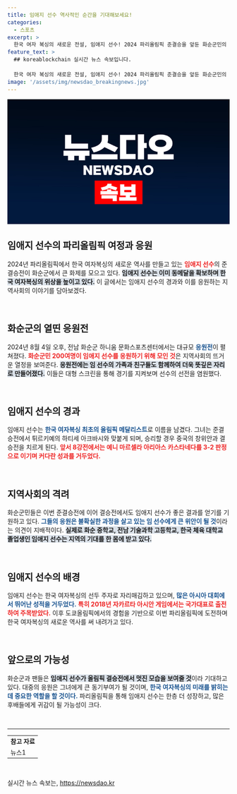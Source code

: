 ```yaml
---
title: 임애지 선수 역사적인 순간을 기대해보세요!
categories:
  - 스포츠
excerpt: >
  한국 여자 복싱의 새로운 전설, 임애지 선수! 2024 파리올림픽 준결승을 앞둔 화순군민의 열띤 응원이 그를 기다립니다. 동메달을 넘어 역사의 주인공이 될 수 있을지, 그의 도전에 함께하세요!
feature_text: >
  ## koreablockchain 실시간 뉴스 속보입니다.

  한국 여자 복싱의 새로운 전설, 임애지 선수! 2024 파리올림픽 준결승을 앞둔 화순군민의 열띤 응원이 그를 기다립니다. 동메달을 넘어 역사의 주인공이 될 수 있을지, 그의 도전에 함께하세요!
image: '/assets/img/newsdao_breakingnews.jpg'
---
```


<p><img src="/assets/img/newsdao_breakingnews.jpg" alt="koreablockchain 속보" /></p>

<h2 data-ke-size="size26">임애지 선수의 파리올림픽 여정과 응원</h2>

<p data-ke-size="size16">2024년 파리올림픽에서 한국 여자복싱의 새로운 역사를 만들고 있는 <b><span style="color: #ee2323;">임애지 선수</span></b>의 준결승전이 화순군에서 큰 화제를 모으고 있다. <b><span style="background-color: #21538527;">임애지 선수는 이미 동메달을 확보하며 한국 여자복싱의 위상을 높이고 있다.</span></b> 이 글에서는 임애지 선수의 경과와 이를 응원하는 지역사회의 이야기를 담아보겠다.</p>

<p data-ke-size="size16">&nbsp;</p>

<h2 data-ke-size="size26">화순군의 열띤 응원전</h2>

<p data-ke-size="size16">2024년 8월 4일 오후, 전남 화순군 하니움 문화스포츠센터에서는 대규모 <b><span style="color: #1a5490;">응원전</span></b>이 펼쳐졌다. <b><span style="color: #ee2323;">화순군민 200여명이 임애지 선수를 응원하기 위해 모인 것</span></b>은 지역사회의 뜨거운 열정을 보여준다. <b><span style="background-color: #21538527;">응원전에는 임 선수의 가족과 친구들도 함께하여 더욱 뜻깊은 자리로 만들어졌다.</span></b> 이들은 대형 스크린을 통해 경기를 지켜보며 선수의 선전을 염원했다.</p>

<p data-ke-size="size16">&nbsp;</p>

<h2 data-ke-size="size26">임애지 선수의 경과</h2>

<p data-ke-size="size16">임애지 선수는 <b><span style="color: #1a5490;">한국 여자복싱 최초의 올림픽 메달리스트</span></b>로 이름을 남겼다. 그녀는 준결승전에서 튀르키예의 하티세 아크바시와 맞붙게 되며, 승리할 경우 중국의 창위안과 결승전을 치르게 된다. <b><span style="color: #ee2323;">앞서 8강전에서는 예니 마르셀라 아리아스 카스타네다를 3-2 판정으로 이기며 커다란 성과를 거두었다.</span></b> </p>

<p data-ke-size="size16">&nbsp;</p>

<h2 data-ke-size="size26">지역사회의 격려</h2>

<p data-ke-size="size16">화순군민들은 이번 준결승전에 이어 결승전에서도 임애지 선수가 좋은 결과를 얻기를 기원하고 있다. <b><span style="color: #1a5490;">그들의 응원은 불확실한 과정을 살고 있는 임 선수에게 큰 위안이 될 것</span></b>이라는 의견이 지배적이다. <b><span style="background-color: #21538527;">실제로 화순 중학교, 전남 기술과학 고등학교, 한국 체육 대학교 졸업생인 임애지 선수는 지역의 기대를 한 몸에 받고 있다.</span></b></p>

<p data-ke-size="size16">&nbsp;</p>

<h2 data-ke-size="size26">임애지 선수의 배경</h2>

<p data-ke-size="size16">임애지 선수는 한국 여자복싱의 선두 주자로 자리매김하고 있으며, <b><span style="color: #1a5490;">많은 아시아 대회에서 뛰어난 성적을 거두었다.</span></b> <b><span style="color: #ee2323;">특히 2018년 자카르타 아시안 게임에서는 국가대표로 출전하여 주목받았다.</span></b> 이후 도쿄올림픽에서의 경험을 기반으로 이번 파리올림픽에 도전하며 한국 여자복싱의 새로운 역사를 써 내려가고 있다.</p>

<p data-ke-size="size16">&nbsp;</p>

<h2 data-ke-size="size26">앞으로의 가능성</h2>

<p data-ke-size="size16">화순군과 팬들은 <b><span style="background-color: #21538527;">임애지 선수가 올림픽 결승전에서 멋진 모습을 보여줄 것</span></b>이라 기대하고 있다. 대중의 응원은 그녀에게 큰 동기부여가 될 것이며, <b><span style="color: #1a5490;">한국 여자복싱의 미래를 밝히는 데 중요한 역할을 할 것이다.</span></b> 파리올림픽을 통해 임애지 선수는 한층 더 성장하고, 많은 후배들에게 귀감이 될 가능성이 크다.</p>

<p data-ke-size="size16">&nbsp;</p>

<hr>

<table style="width: 100%;">
    <tr>
        <td style="text-align: center; height: 17px;"><b>참고 자료</b></td>
    </tr>
    <tr>
        <td>뉴스1</td>
    </tr>
</table>

<p data-ke-size="size16">&nbsp;</p>
실시간 뉴스 속보는, <a href="https://newsdao.kr" rel="dofollow">https://newsdao.kr</a>


